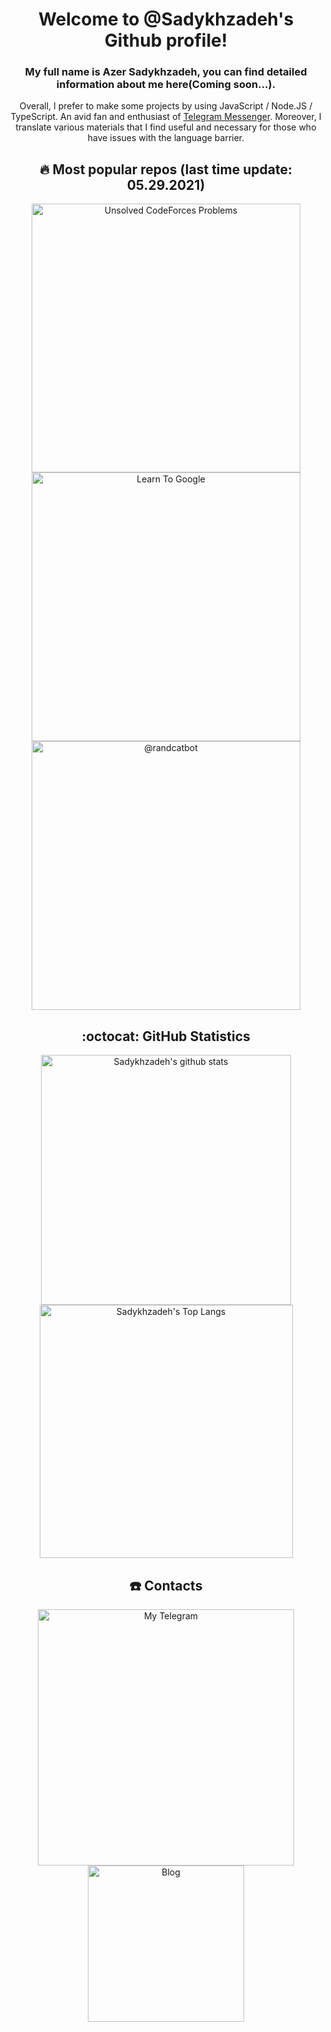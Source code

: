 <div align="center">
  <h1>Welcome to @Sadykhzadeh's Github profile!</h1>
  <h3>My full name is Azer Sadykhzadeh, you can find detailed information about me here(Coming soon...).</h3> 
  </h4>
    Overall, I prefer to make some projects by using JavaScript / Node.JS / TypeScript. An avid fan and enthusiast of <a href="https://github.com/TelegramMessenger" target="_blank">Telegram Messenger</a>.
    Moreover, I translate various materials that I find useful and necessary for those who have issues with the language barrier.
  </h4>
  <h2>🔥 Most popular repos (last time update: 05.29.2021)</h2>
  <a href="https://github.com/Sadykhzadeh/unsolved-cf-problems" target="_blank">
    <img
       width="430"
       alt="Unsolved CodeForces Problems"
       src="https://github-readme-stats.vercel.app/api/pin/?username=sadykhzadeh&repo=unsolved-cf-problems&title_color=c9d1d9&text_color=c9d1d9&icon_color=ffffffb3&bg_color=0d1117&hide_border=true&show_owner=true" />
  </a>
  <a href="https://github.com/Sadykhzadeh/learn-to-google" target="_blank">
    <img
       width="430"
       alt="Learn To Google"
       src="https://github-readme-stats.vercel.app/api/pin/?username=sadykhzadeh&repo=learn-to-google&title_color=c9d1d9&text_color=c9d1d9&icon_color=ffffffb3&bg_color=0d1117&hide_border=true&show_owner=true" />
  </a>
  <a href="https://github.com/Sadykhzadeh/randcatbot-py" target="_blank">
    <img
       width="430"
       alt="@randcatbot"
       title="[deprecated]"
       src="https://github-readme-stats.vercel.app/api/pin/?username=sadykhzadeh&repo=randcatbot-py&title_color=c9d1d9&text_color=c9d1d9&icon_color=ffffffb3&bg_color=0d1117&hide_border=true&show_owner=true" />
  </a>
  <h2>:octocat: GitHub Statistics</h2>
  <a href="https://github.com/Sadykhzadeh/" target="_blank">
  <img
       width="400"
       alt="Sadykhzadeh's github stats"
       src="https://github-readme-stats.vercel.app/api?username=Sadykhzadeh&show_icons=true&title_color=c9d1d9&text_color=c9d1d9&icon_color=ffffffb3&bg_color=0d1117&hide_border=true" />
  <img 
       width="405"
       alt="Sadykhzadeh's Top Langs" 
       src="https://github-readme-stats.vercel.app/api/top-langs/?username=Sadykhzadeh&title_color=c9d1d9&text_color=c9d1d9&icon_color=ffffffb3&bg_color=0d1117&hide_border=true&layout=compact&langs_count=10" />
  </a>
  <h2 align="center">
    ☎️ Contacts
  </h2>
    <a href="https://t.me/Sadykhzadeh" target="_blank">
      <img width="410px" alt="My Telegram" src="https://badgen.net/badge/My%20Telegram/@Sadykhzadeh/red?icon=telegram">
    </a>
    <a href="https://t.me/Sa_Blog" target="_blank">
      <img width="250px" alt="Blog" src="https://badgen.net/badge/Blog/@Sa_Blog/blue?icon=telegram">
    </a>
</div>
